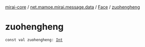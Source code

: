 [mirai-core](../../index.md) / [net.mamoe.mirai.message.data](../index.md) / [Face](index.md) / [zuohengheng](./zuohengheng.md)

# zuohengheng

`const val zuohengheng: `[`Int`](https://kotlinlang.org/api/latest/jvm/stdlib/kotlin/-int/index.html)